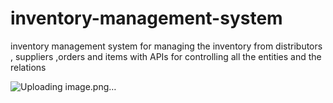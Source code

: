# inventory-management-system
inventory management system for managing the inventory from distributors , suppliers ,orders and items with APIs for controlling all the entities and the relations

![Uploading image.png…]()
